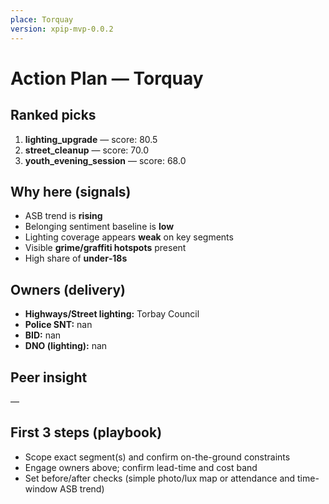 ```yaml
---
place: Torquay
version: xpip-mvp-0.0.2
---
```


# Action Plan — Torquay

## Ranked picks
1) **lighting_upgrade** — score: 80.5
2) **street_cleanup** — score: 70.0
3) **youth_evening_session** — score: 68.0

## Why here (signals)

- ASB trend is **rising**
- Belonging sentiment baseline is **low**
- Lighting coverage appears **weak** on key segments
- Visible **grime/graffiti hotspots** present
- High share of **under‑18s**

## Owners (delivery)
- **Highways/Street lighting:** Torbay Council
- **Police SNT:** nan
- **BID:** nan
- **DNO (lighting):** nan

## Peer insight
—

## First 3 steps (playbook)
- Scope exact segment(s) and confirm on-the-ground constraints
- Engage owners above; confirm lead-time and cost band
- Set before/after checks (simple photo/lux map or attendance and time-window ASB trend)
